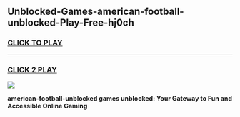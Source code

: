 
## Unblocked-Games-american-football-unblocked-Play-Free-hj0ch
<h3>
<a href="https://premium76.site?title=american-football-unblocked&ref=20M">CLICK TO PLAY</a></h3>
<hr>

<h3>
<a href="https://premium76.site?title=american-football-unblocked&ref=20M">CLICK 2 PLAY</a>
  
</h3>

<a href="https://premium76.site?title=american-football-unblocked&ref=19M"><img src="https://clearcache.store/games.png"></a>


**american-football-unblocked games unblocked: Your Gateway to Fun and Accessible Online Gaming**
